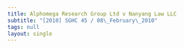 ```yaml
---
title: Alphomega Research Group Ltd v Nanyang Law LLC
subtitle: "[2010] SGHC 45 / 08\_February\_2010"
tags: null
layout: single
---
```


